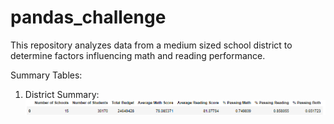 # pandas_challenge

This repository analyzes data from a medium sized school district to determine factors influencing math and reading performance.

Summary Tables:
1) District Summary:
![District](https://github.com/ajhibshman/pandas_challenge/blob/main/Images/District_Summary.PNG)





